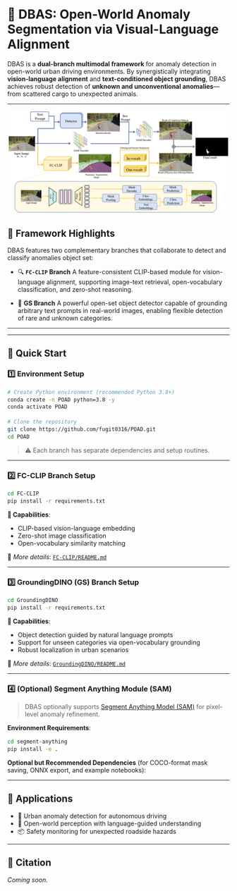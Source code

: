 # 🚀 DBAS: Open-World Anomaly Segmentation via Visual-Language Alignment

DBAS is a **dual-branch multimodal framework** for anomaly detection in open-world urban driving environments. By synergistically integrating **vision-language alignment** and **text-conditioned object grounding**, DBAS achieves robust detection of **unknown and unconventional anomalies**—from scattered cargo to unexpected animals.

---
![Framework Overview](vis519.png)

## 🧠 Framework Highlights

DBAS features two complementary branches that collaborate to detect and classify anomalies object set:

* 🔍 **`FC-CLIP` Branch**
  A feature-consistent CLIP-based module for vision-language alignment, supporting image-text retrieval, open-vocabulary classification, and zero-shot reasoning.

* 🤭 **GS Branch**
  A powerful open-set object detector capable of grounding arbitrary text prompts in real-world images, enabling flexible detection of rare and unknown categories.

---

---

## 🚀 Quick Start

### 1️⃣ Environment Setup

```bash
# Create Python environment (recommended Python 3.8+)
conda create -n POAD python=3.8 -y
conda activate POAD

# Clone the repository
git clone https://github.com/fugit0316/POAD.git
cd POAD
```

> ⚠️ Each branch has separate dependencies and setup routines.

---

### 2️⃣ FC-CLIP Branch Setup

```bash
cd FC-CLIP
pip install -r requirements.txt
```

**🔧 Capabilities**:

* CLIP-based vision-language embedding
* Zero-shot image classification
* Open-vocabulary similarity matching

📄 *More details*: [`FC-CLIP/README.md`](./FC-CLIP/README.md)

---

### 3️⃣ GroundingDINO (GS) Branch Setup

```bash
cd GroundingDINO
pip install -r requirements.txt
```

**🔧 Capabilities**:

* Object detection guided by natural language prompts
* Support for unseen categories via open-vocabulary grounding
* Robust localization in urban scenarios

📄 *More details*: [`GroundingDINO/README.md`](./GroundingDINO/README.md)

---

### 4️⃣ (Optional) Segment Anything Module (SAM)

> DBAS optionally supports [Segment Anything Model (SAM)](https://github.com/facebookresearch/segment-anything) for pixel-level anomaly refinement.

**Environment Requirements**:

```bash
cd segment-anything
pip install -e .
```

**Optional but Recommended Dependencies** (for COCO-format mask saving, ONNX export, and example notebooks):

---

## 📌 Applications

* 🚗 Urban anomaly detection for autonomous driving
* 🧠 Open-world perception with language-guided understanding
* 📦 Safety monitoring for unexpected roadside hazards

---

## 💼 Citation

*Coming soon.*
